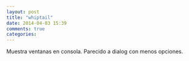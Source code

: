 ```yaml
---
layout: post
title: "whiptail"
date: 2014-04-03 15:39
comments: true
categories: 
---
```

Muestra ventanas en consola. Parecido a dialog con menos opciones.

